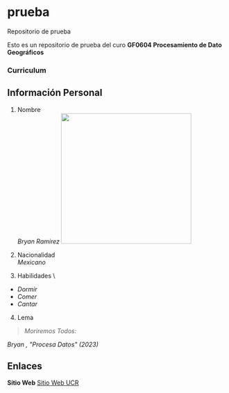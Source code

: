 # prueba
Repositorio de prueba

Esto es un repositorio de prueba del curo **GF0604 Procesamiento de Dato Geográficos**

### Curriculum

## Información Personal
1. Nombre \
*Bryan Ramirez* <img src= "https://egw.news/uploads/cache/news/750/1673254263864-16x9.jpg" width="300">

2. Nacionalidad \
*Mexicano*

3. Habilidades \
- *Dormir*
- *Comer*
- *Cantar*

4. Lema
> *Moriremos Todos:*  

*Bryan , "Procesa Datos" (2023)*

## Enlaces

**Sitio Web** [Sitio Web UCR](https://www.ucr.ac.cr/)
